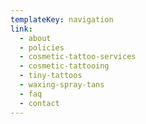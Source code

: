 ```yaml
---
templateKey: navigation
link:
  - about
  - policies
  - cosmetic-tattoo-services
  - cosmetic-tattooing
  - tiny-tattoos
  - waxing-spray-tans
  - faq
  - contact
---
```

